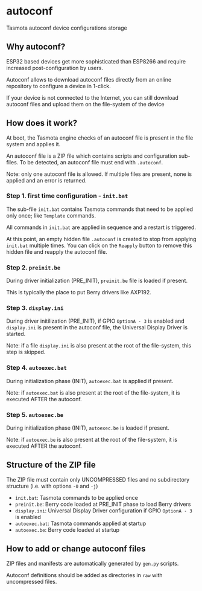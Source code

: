 # autoconf
Tasmota autoconf device configurations storage

## Why autoconf?

ESP32 based devices get more sophisticated than ESP8266 and require increased post-configuration by users.

Autoconf allows to download autoconf files directly from an online repository to configure a device in 1-click.

If your device is not connected to the Internet, you can still download autoconf files and upload them on the file-system of the device

## How does it work?

At boot, the Tasmota engine checks of an autoconf file is present in the file system and applies it.

An autoconf file is a ZIP file which contains scripts and configuration sub-files. To be detected, an autoconf file must end with `.autoconf`.

Note: only one autoconf file is allowed. If multiple files are present, none is applied and an error is returned.

### Step 1. first time configuration - `init.bat`
The sub-file `init.bat` contains Tasmota commands that need to be applied only once; like `Template` commands.

All commands in `init.bat` are applied in sequence and a restart is triggered.

At this point, an empty hidden file `.autoconf` is created to stop from applying `init.bat` multiple times. You can click on the `Reapply` button to remove this hidden file and reapply the autoconf file.

### Step 2. `preinit.be`
During driver initialization (PRE\_INIT), `preinit.be` file is loaded if present.

This is typically the place to put Berry drivers like AXP192.

### Step 3. `display.ini`
During driver initilization (PRE\_INIT), if GPIO `OptionA - 3` is enabled and `display.ini` is present in the autoconf file, the Universal Display Driver is started.

Note: if a file `display.ini` is also present at the root of the file-system, this step is skipped.

### Step 4. `autoexec.bat`
During initialization phase (INIT), `autoexec.bat` is applied if present.

Note: if `autoexec.bat` is also present at the root of the file-system, it is executed AFTER the autoconf.

### Step 5. `autoexec.be`
During initialization phase (INIT), `autoexec.be` is loaded if present.

Note: if `autoexec.be` is also present at the root of the file-system, it is executed AFTER the autoconf.

## Structure of the ZIP file
The ZIP file must contain only UNCOMPRESSED files and no subdirectory structure (i.e. with options `-0` and `-j`)

- `init.bat`: Tasmota commands to be applied once
- `preinit.be`: Berry code loaded at PRE\_INIT phase to load Berry drivers
- `display.ini`: Universal Display Driver configuration if GPIO `OptionA - 3` is enabled
- `autoexec.bat`: Tasmota commands applied at startup
- `autoexec.be`: Berry code loaded at startup

## How to add or change autoconf files

ZIP files and manifests are automatically generated by `gen.py` scripts.

Autoconf definitions should be added as directories in `raw` with uncompressed files.
